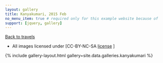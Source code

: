 ```yaml
---
layout: gallery
title: Kanyakumari, 2015 Feb
no_menu_item: true # required only for this example website because of menu construction
support: [jquery, gallery]
---
```


[Back to travels](/travels)


- All images licensed under [CC-BY-NC-SA [license](http://creativecommons.org/licenses/by-nc-sa/4.0) ]

{% include gallery-layout.html gallery=site.data.galleries.kanyakumari %}


